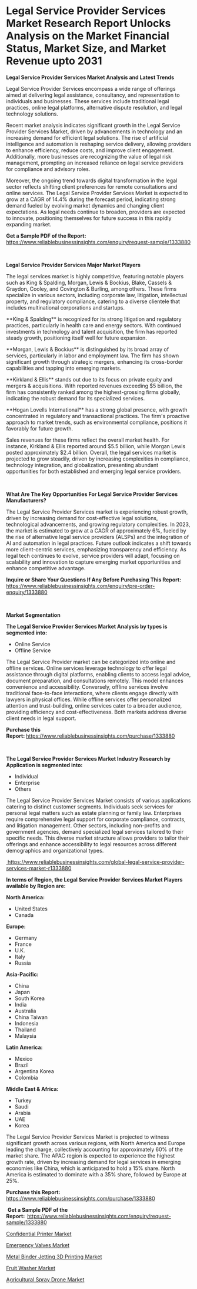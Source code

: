 <p><h1>Legal Service Provider Services Market Research Report Unlocks Analysis on the Market Financial Status, Market Size, and Market Revenue upto 2031</h1></p><p><strong>Legal Service Provider Services Market Analysis and Latest Trends</strong></p>
<p><p>Legal Service Provider Services encompass a wide range of offerings aimed at delivering legal assistance, consultancy, and representation to individuals and businesses. These services include traditional legal practices, online legal platforms, alternative dispute resolution, and legal technology solutions. </p><p>Recent market analysis indicates significant growth in the Legal Service Provider Services Market, driven by advancements in technology and an increasing demand for efficient legal solutions. The rise of artificial intelligence and automation is reshaping service delivery, allowing providers to enhance efficiency, reduce costs, and improve client engagement. Additionally, more businesses are recognizing the value of legal risk management, prompting an increased reliance on legal service providers for compliance and advisory roles.</p><p>Moreover, the ongoing trend towards digital transformation in the legal sector reflects shifting client preferences for remote consultations and online services. The Legal Service Provider Services Market is expected to grow at a CAGR of 14.4% during the forecast period, indicating strong demand fueled by evolving market dynamics and changing client expectations. As legal needs continue to broaden, providers are expected to innovate, positioning themselves for future success in this rapidly expanding market.</p></p>
<p><strong>Get a Sample PDF of the Report:&nbsp;</strong> <a href="https://www.reliablebusinessinsights.com/enquiry/request-sample/1333880?utm_campaign=1399&utm_medium=2&utm_source=Github&utm_content=ia&utm_term=01102024&utm_id=legal-service-provider-services">https://www.reliablebusinessinsights.com/enquiry/request-sample/1333880</a></p>
<p>&nbsp;</p>
<p><strong>Legal Service Provider Services Major Market Players</strong></p>
<p><p>The legal services market is highly competitive, featuring notable players such as King & Spalding, Morgan, Lewis & Bockius, Blake, Cassels & Graydon, Cooley, and Covington & Burling, among others. These firms specialize in various sectors, including corporate law, litigation, intellectual property, and regulatory compliance, catering to a diverse clientele that includes multinational corporations and startups.</p><p>**King & Spalding** is recognized for its strong litigation and regulatory practices, particularly in health care and energy sectors. With continued investments in technology and talent acquisition, the firm has reported steady growth, positioning itself well for future expansion. </p><p>**Morgan, Lewis & Bockius** is distinguished by its broad array of services, particularly in labor and employment law. The firm has shown significant growth through strategic mergers, enhancing its cross-border capabilities and tapping into emerging markets.</p><p>**Kirkland & Ellis** stands out due to its focus on private equity and mergers & acquisitions. With reported revenues exceeding $5 billion, the firm has consistently ranked among the highest-grossing firms globally, indicating the robust demand for its specialized services.</p><p>**Hogan Lovells International** has a strong global presence, with growth concentrated in regulatory and transactional practices. The firm's proactive approach to market trends, such as environmental compliance, positions it favorably for future growth.</p><p>Sales revenues for these firms reflect the overall market health. For instance, Kirkland & Ellis reported around $5.5 billion, while Morgan Lewis posted approximately $2.4 billion. Overall, the legal services market is projected to grow steadily, driven by increasing complexities in compliance, technology integration, and globalization, presenting abundant opportunities for both established and emerging legal service providers.</p></p>
<p>&nbsp;</p>
<p><strong>What Are The Key Opportunities For Legal Service Provider Services Manufacturers?</strong></p>
<p><p>The Legal Service Provider Services market is experiencing robust growth, driven by increasing demand for cost-effective legal solutions, technological advancements, and growing regulatory complexities. In 2023, the market is estimated to grow at a CAGR of approximately 6%, fueled by the rise of alternative legal service providers (ALSPs) and the integration of AI and automation in legal practices. Future outlook indicates a shift towards more client-centric services, emphasizing transparency and efficiency. As legal tech continues to evolve, service providers will adapt, focusing on scalability and innovation to capture emerging market opportunities and enhance competitive advantage.</p></p>
<p><strong>Inquire or Share Your Questions If Any Before Purchasing This Report:</strong> <a href="https://www.reliablebusinessinsights.com/enquiry/pre-order-enquiry/1333880?utm_campaign=1399&utm_medium=2&utm_source=Github&utm_content=ia&utm_term=01102024&utm_id=legal-service-provider-services">https://www.reliablebusinessinsights.com/enquiry/pre-order-enquiry/1333880</a></p>
<p>&nbsp;</p>
<p><strong>Market Segmentation</strong></p>
<p><strong>The Legal Service Provider Services Market Analysis by types is segmented into:</strong></p>
<p><ul><li>Online Service</li><li>Offline Service</li></ul></p>
<p><p>The Legal Service Provider market can be categorized into online and offline services. Online services leverage technology to offer legal assistance through digital platforms, enabling clients to access legal advice, document preparation, and consultations remotely. This model enhances convenience and accessibility. Conversely, offline services involve traditional face-to-face interactions, where clients engage directly with lawyers in physical offices. While offline services offer personalized attention and trust-building, online services cater to a broader audience, providing efficiency and cost-effectiveness. Both markets address diverse client needs in legal support.</p></p>
<p><strong>Purchase this Report:&nbsp;</strong><a href="https://www.reliablebusinessinsights.com/purchase/1333880?utm_campaign=1399&utm_medium=2&utm_source=Github&utm_content=ia&utm_term=01102024&utm_id=legal-service-provider-services">https://www.reliablebusinessinsights.com/purchase/1333880</a></p>
<p>&nbsp;</p>
<p><strong>The Legal Service Provider Services Market Industry Research by Application is segmented into:</strong></p>
<p><ul><li>Individual</li><li>Enterprise</li><li>Others</li></ul></p>
<p><p>The Legal Service Provider Services Market consists of various applications catering to distinct customer segments. Individuals seek services for personal legal matters such as estate planning or family law. Enterprises require comprehensive legal support for corporate compliance, contracts, and litigation management. Other sectors, including non-profits and government agencies, demand specialized legal services tailored to their specific needs. This diverse market structure allows providers to tailor their offerings and enhance accessibility to legal resources across different demographics and organizational types.</p></p>
<p><a href="https://www.reliablebusinessinsights.com/global-legal-service-provider-services-market-r1333880?utm_campaign=1399&utm_medium=2&utm_source=Github&utm_content=ia&utm_term=01102024&utm_id=legal-service-provider-services">&nbsp;https://www.reliablebusinessinsights.com/global-legal-service-provider-services-market-r1333880</a></p>
<p><strong>In terms of Region, the Legal Service Provider Services Market Players available by Region are:</strong></p>
<p>
    <p> <strong> North America: </strong>
        <ul>
            <li>United States</li>
            <li>Canada</li>
        </ul>
        </p> 
    <p> <strong> Europe: </strong>
        <ul>
            <li>Germany</li>
            <li>France</li>
            <li>U.K.</li>
            <li>Italy</li>
            <li>Russia</li>
        </ul>
        </p> 
    <p> <strong> Asia-Pacific: </strong>
        <ul>
            <li>China</li>
            <li>Japan</li>
            <li>South Korea</li>
            <li>India</li>
            <li>Australia</li>
            <li>China Taiwan</li>
            <li>Indonesia</li>
            <li>Thailand</li>
            <li>Malaysia</li>
        </ul>
        </p> 
    <p> <strong> Latin America: </strong>
        <ul>
            <li>Mexico</li>
            <li>Brazil</li>
            <li>Argentina Korea</li>
            <li>Colombia</li>
        </ul>
        </p> 
    <p> <strong> Middle East & Africa: </strong>
        <ul>
            <li>Turkey</li>
            <li>Saudi</li>
            <li>Arabia</li>
            <li>UAE</li>
            <li>Korea</li>
        </ul>
    </p>
    </p>
<p><p>The Legal Service Provider Services Market is projected to witness significant growth across various regions, with North America and Europe leading the charge, collectively accounting for approximately 60% of the market share. The APAC region is expected to experience the highest growth rate, driven by increasing demand for legal services in emerging economies like China, which is anticipated to hold a 15% share. North America is estimated to dominate with a 35% share, followed by Europe at 25%.</p></p>
<p><strong>Purchase this Report: </strong><a href="https://www.reliablebusinessinsights.com/purchase/1333880?utm_campaign=1399&utm_medium=2&utm_source=Github&utm_content=ia&utm_term=01102024&utm_id=legal-service-provider-services">https://www.reliablebusinessinsights.com/purchase/1333880</a></p>
<p>&nbsp;<strong>Get a Sample PDF of the Report:&nbsp;&nbsp;</strong><a href="https://www.reliablebusinessinsights.com/enquiry/request-sample/1333880?utm_campaign=1399&utm_medium=2&utm_source=Github&utm_content=ia&utm_term=01102024&utm_id=legal-service-provider-services">https://www.reliablebusinessinsights.com/enquiry/request-sample/1333880</a></p>
<p><strong></strong></p>
<p><p><a href="https://issuu.com/reportprime-2/docs/confidential-printer-market-size-20_08f1d59185548d?utm_campaign=1399&utm_medium=2&utm_source=Github&utm_content=ia&utm_term=01102024&utm_id=legal-service-provider-services">Confidential Printer Market</a></p><p><a href="https://www.linkedin.com/pulse/emergency-valves-market-share-size-trends-industry-analysis-gkgtf?utm_campaign=1399&utm_medium=2&utm_source=Github&utm_content=ia&utm_term=01102024&utm_id=legal-service-provider-services">Emergency Valves Market</a></p><p><a href="https://issuu.com/reportprime-2/docs/metal-binder-jetting-3d-printing-ma_44f31230763d4e?utm_campaign=1399&utm_medium=2&utm_source=Github&utm_content=ia&utm_term=01102024&utm_id=legal-service-provider-services">Metal Binder Jetting 3D Printing Market</a></p><p><a href="https://www.linkedin.com/pulse/fruit-washer-market-size-share-trends-analysis-report-product-4feef?utm_campaign=1399&utm_medium=2&utm_source=Github&utm_content=ia&utm_term=01102024&utm_id=legal-service-provider-services">Fruit Washer Market</a></p><p><a href="https://www.linkedin.com/pulse/global-agricultural-spray-drone-industry-research-report-competitive-qtjsf?utm_campaign=1399&utm_medium=2&utm_source=Github&utm_content=ia&utm_term=01102024&utm_id=legal-service-provider-services">Agricultural Spray Drone Market</a></p></p>